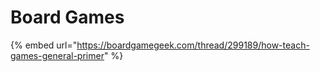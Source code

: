 # Board Games

{% embed url="https://boardgamegeek.com/thread/299189/how-teach-games-general-primer" %}



